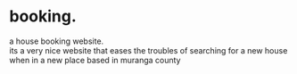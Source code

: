 # booking.
a house booking website.        
      its a very nice website that eases the troubles of searching for a new house when in a new place
      based in muranga county
               
        
         
     
        
   
    
     
      
